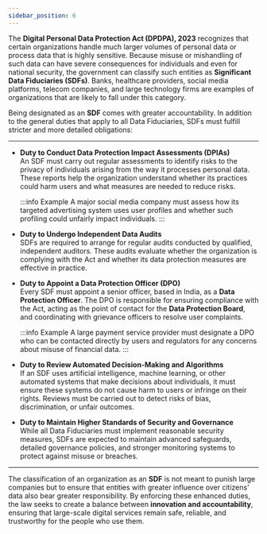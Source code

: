 ```yaml
---
sidebar_position: 6
---
```


The **Digital Personal Data Protection Act (DPDPA), 2023** recognizes that certain organizations handle much larger volumes of personal data or process data that is highly sensitive. Because misuse or mishandling of such data can have severe consequences for individuals and even for national security, the government can classify such entities as **Significant Data Fiduciaries (SDFs)**. Banks, healthcare providers, social media platforms, telecom companies, and large technology firms are examples of organizations that are likely to fall under this category.

Being designated as an **SDF** comes with greater accountability. In addition to the general duties that apply to all Data Fiduciaries, SDFs must fulfill stricter and more detailed obligations:

---

- **Duty to Conduct Data Protection Impact Assessments (DPIAs)**  
  An SDF must carry out regular assessments to identify risks to the privacy of individuals arising from the way it processes personal data. These reports help the organization understand whether its practices could harm users and what measures are needed to reduce risks.  

  :::info Example
  A major social media company must assess how its targeted advertising system uses user profiles and whether such profiling could unfairly impact individuals.
  :::

- **Duty to Undergo Independent Data Audits**  
  SDFs are required to arrange for regular audits conducted by qualified, independent auditors. These audits evaluate whether the organization is complying with the Act and whether its data protection measures are effective in practice.

- **Duty to Appoint a Data Protection Officer (DPO)**  
  Every SDF must appoint a senior officer, based in India, as a **Data Protection Officer**. The DPO is responsible for ensuring compliance with the Act, acting as the point of contact for the **Data Protection Board**, and coordinating with grievance officers to resolve user complaints.  

  :::info Example
  A large payment service provider must designate a DPO who can be contacted directly by users and regulators for any concerns about misuse of financial data.
  :::

- **Duty to Review Automated Decision-Making and Algorithms**  
  If an SDF uses artificial intelligence, machine learning, or other automated systems that make decisions about individuals, it must ensure these systems do not cause harm to users or infringe on their rights. Reviews must be carried out to detect risks of bias, discrimination, or unfair outcomes.

- **Duty to Maintain Higher Standards of Security and Governance**  
  While all Data Fiduciaries must implement reasonable security measures, SDFs are expected to maintain advanced safeguards, detailed governance policies, and stronger monitoring systems to protect against misuse or breaches.

---

The classification of an organization as an **SDF** is not meant to punish large companies but to ensure that entities with greater influence over citizens’ data also bear greater responsibility. By enforcing these enhanced duties, the law seeks to create a balance between **innovation and accountability**, ensuring that large-scale digital services remain safe, reliable, and trustworthy for the people who use them.